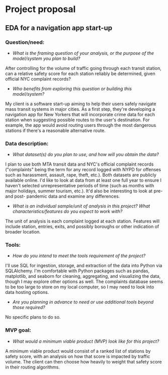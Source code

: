 # Project proposal
## EDA for a navigation app start-up
### Question/need:
* *What is the framing question of your analysis, or the purpose of the model/system you plan to build?*

After controlling for the volume of traffic going through each transit station, can a relative safety score for each station reliably be determined, given official NYC complaint records?

* *Who benefits from exploring this question or building this model/system?*

My client is a software start-up aiming to help their users safely navigate mass transit systems in major cities. As a first step, they're developing a navigation app for New Yorkers that will incorporate crime data for each station when suggesting possible routes to the user's destination. For example, the app would avoid routing users through the most dangerous stations if there's a reasonable alternative route.

### Data description:
* *What dataset(s) do you plan to use, and how will you obtain the data?*

I plan to use both MTA transit data and NYC's official complaint records ("complaints" being the term for any record logged with NYPD for offenses such as harassment, assault, rape, theft, etc.). Both datasets are publicly available online. I'd like to look at data from at least one full year to ensure I haven't selected unrepresentative periods of time (such as months with major holidays, summer tourism, etc.). It'd also be interesting to look at pre- and post- pandemic data and examine any differences.

* *What is an individual sample/unit of analysis in this project? What characteristics/features do you expect to work with?*

The unit of analysis is each complaint logged at each station. Features will include station, entries, exits, and possibly boroughs or other indication of broader location.

### Tools:
* *How do you intend to meet the tools requirement of the project?*

I'll use SQL for ingestion, storage, and extraction of the data into Python via SQLAlchemy. I'm comfortable with Python packages such as pandas, matplotlib, and seaborn for cleaning, aggregating, and visualizing the data, though I may explore other options as well. The complaints database seems to be too large to store on my local computer, so I may need to look into data hosting options.

* *Are you planning in advance to need or use additional tools beyond those required?*

No specific plans to do so.

### MVP goal:
* *What would a minimum viable product (MVP) look like for this project?*

A minimum viable product would consist of a ranked list of stations by safety score, with an analysis on how that score is impacted by traffic volume. The client can then choose how heavily to weight that safety score in their routing algorithms.
